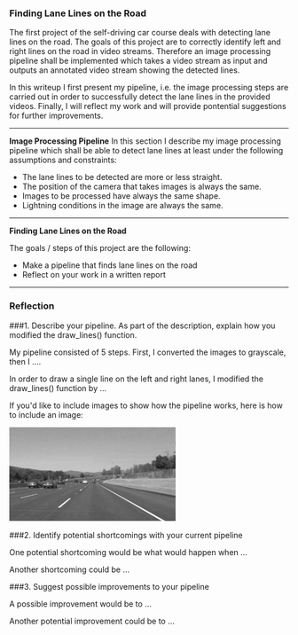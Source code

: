 ### Finding Lane Lines on the Road

The first project of the self-driving car course deals with detecting lane lines on the road. The goals of this project are to correctly identify left and right lines on the road in video streams. 
Therefore an image processing pipeline shall be implemented which takes a video stream as input and outputs an annotated video stream showing the detected lines.

In this writeup I first present my pipeline, i.e. the image processing steps are carried out in order to successfully detect the lane lines in the provided videos. Finally, I will reflect my work and will provide pontential suggestions for further improvements.

---

**Image Processing Pipeline**
In this section I describe my image processing pipeline which shall be able to detect lane lines at least under the following assumptions and constraints:
* The lane lines to be detected are more or less straight.
* The position of the camera that takes images is always the same.
* Images to be processed have always the same shape.
* Lightning conditions in the image are always the same.



---

**Finding Lane Lines on the Road**

The goals / steps of this project are the following:
* Make a pipeline that finds lane lines on the road
* Reflect on your work in a written report


[//]: # (Image References)

[image1]: ./examples/grayscale.jpg "Grayscale"

---

### Reflection

###1. Describe your pipeline. As part of the description, explain how you modified the draw_lines() function.

My pipeline consisted of 5 steps. First, I converted the images to grayscale, then I .... 

In order to draw a single line on the left and right lanes, I modified the draw_lines() function by ...

If you'd like to include images to show how the pipeline works, here is how to include an image: 

![alt text][image1]


###2. Identify potential shortcomings with your current pipeline


One potential shortcoming would be what would happen when ... 

Another shortcoming could be ...


###3. Suggest possible improvements to your pipeline

A possible improvement would be to ...

Another potential improvement could be to ...
